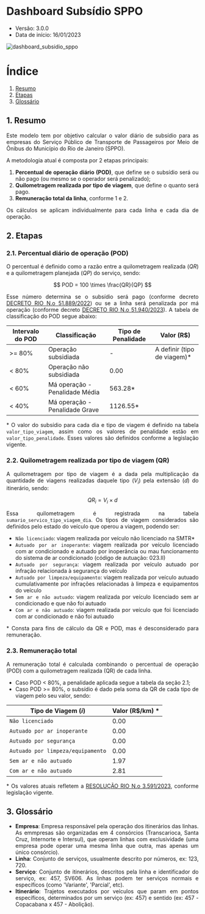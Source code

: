 # Dashboard Subsídio SPPO
* Versão: 3.0.0
* Data de início: 16/01/2023

![dashboard_subsidio_sppo](https://user-images.githubusercontent.com/66736583/227256098-6371bf20-d031-483d-8a20-f211ff552c25.png)

<div align="justify">

# Índice
1. [Resumo](#1-resumo)
2. [Etapas](#2-etapas)
3. [Glossário](#3-glossário)

## 1. Resumo

Este modelo tem por objetivo calcular o valor diário de subsídio para as empresas do Serviço Público de Transporte de Passageiros por Meio de Ônibus do Município do Rio de Janeiro (SPPO).

A metodologia atual é composta por 2 etapas principais:

1. **Percentual de operação diário (POD)**, que define se o subsídio será ou não pago (ou mesmo se o operador será penalizado); 
2. **Quilometragem realizada por tipo de viagem**, que define o quanto será pago.
3. **Remuneração total da linha**, conforme 1 e 2.

Os cálculos se aplicam individualmente para cada linha e cada dia de operação.

## 2. Etapas

### 2.1. Percentual diário de operação (POD)

O percentual é definido como a razão entre a quilometragem realizada ($QR$) e a quilometragem planejada ($QP$) do serviço, sendo:

$$ POD = 100 \times \frac{QR}{QP} $$

Esse número determina se o subsídio será pago (conforme decreto [DECRETO RIO N.o 51.889/2022](https://transportes.prefeitura.rio/wp-content/uploads/sites/31/2022/12/DECRETO_RIO_No_51889_DE_26_DE_DEZEMBRO_DE_2022.pdf)) ou se a linha será penalizada por má operação (conforme decreto [DECRETO RIO N.o 51.940/2023](https://transportes.prefeitura.rio/wp-content/uploads/sites/31/2023/01/Decreto-51940-de-16-de-janeiro-de-2023.pdf)). A tabela de classificação do POD segue abaixo:

| Intervalo do POD | Classificação | Tipo de Penalidade  | Valor (R$) |
|------------------|--------------------|-------------|------------|
| >= 80% | Operação subsidiada | - | A definir (tipo de viagem)* |
| < 80% | Operação não subsidiada | 0.00 |
| < 60% | Má operação - Penalidade Média | 563.28* |
| < 40% | Má operação - Penalidade Grave | 1126.55* |

\* O valor do subsídio para cada dia e tipo de viagem é definido na tabela `valor_tipo_viagem`, assim como os valores de penalidade estão em `valor_tipo_penalidade`. Esses valores são definidos conforme a legislação vigente.

### 2.2. Quilometragem realizada por tipo de viagem (QR)

A quilometragem por tipo de viagem é a dada pela multiplicação da quantidade de viagens realizadas daquele tipo ($V_i$) pela extensão ($d$) do itinerário, sendo:

$$ QR_i = V_i \times d $$

Essa quilometragem é registrada na tabela `sumario_servico_tipo_viagem_dia`. Os tipos de viagem considerados são definidos pelo estado do veículo que operou a viagem, podendo ser:

- `Não licenciado`: viagem realizada por veículo não licenciado na SMTR*
- `Autuado por ar inoperante`: viagem realizada por veículo licenciado com ar condicionado e autuado por inoperância ou mau funcionamento do sistema de ar condicionado (código de autuação: 023.II)
- `Autuado por segurança`: viagem realizada por veículo autuado por infração relacionada à segurança do veículo
- `Autuado por limpeza/equipamento`: viagem realizada por veículo autuado cumulativamente por infrações relacionadas à limpeza e equipamentos do veículo
- `Sem ar e não autuado`: viagem realizada por veículo licenciado sem ar condicionado e que não foi autuado
- `Com ar e não autuado`: viagem realizada por veículo que foi licenciado com ar condicionado e não foi autuado

\* Consta para fins de cálculo da QR e POD, mas é desconsiderado para remuneração.

### 2.3. Remuneração total

A remuneração total é calculada combinando o percentual de operação (POD) com a quilometragem realizada (QR) de cada linha.

- Caso POD < 80%, a penalidade aplicada segue a tabela da seção 2.1;
- Caso POD >= 80%, o subsídio é dado pela soma da QR de cada tipo de viagem pelo seu valor, sendo:


| Tipo de Viagem ($i$)                  | Valor (R$/km) * |
|---------------------------------------|-----------------|
| `Não licenciado`                      | 0.00            |
| `Autuado por ar inoperante`           | 0.00            |
| `Autuado por segurança`               | 0.00            |
| `Autuado por limpeza/equipamento`     | 0.00            |
| `Sem ar e não autuado`                | 1.97            |
| `Com ar e não autuado`                | 2.81            |


\* Os valores atuais refletem a [RESOLUÇÃO RIO N.o 3.591/2023](https://transportes.prefeitura.rio/wp-content/uploads/sites/31/2023/02/RESOLUCAO-SMTR-No-3591-DE-01-DE-FEVEREIRO-DE-2023.pdf), conforme legislação vigente.

## 3. Glossário

- **Empresa**: Empresa responsável pela operação dos itinerários das linhas. As emmpresas são organizadas em 4 consórcios (Transcarioca, Santa Cruz, Internorte e Intersul), que operam linhas com exclusividade (uma empresa pode operar uma mesma linha que outra, mas apenas um único consórcio).
- **Linha**: Conjunto de serviços, usualmente descrito por números, ex: 123, 720.
- **Serviço**: Conjunto de itinerários, descritos pela linha e identificador do serviço, ex: 457, SV606. As linhas podem ter serviços normais e específicos (como 'Variante', 'Parcial', etc).
- **Itinerário**: Trajetos executados por veículos que param em pontos específicos, determinados por um serviço (ex: 457) e sentido (ex: 457 - Copacabana x 457 - Abolição).
